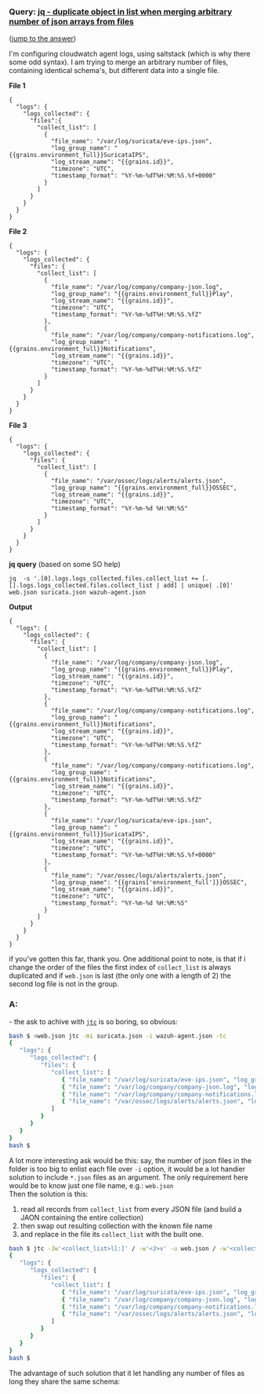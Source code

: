 ### Query: [jq - duplicate object in list when merging arbitrary number of json arrays from files](https://stackoverflow.com/questions/59884137/jq-duplicate-object-in-list-when-merging-arbitrary-number-of-json-arrays-from)
([jump to the answer](https://github.com/ldn-softdev/stackoverflow-json/blob/master/lib/jq%20-%20duplicate%20object%20in%20list%20when%20merging%20arbitrary%20number%20of%20json%20arrays%20from%20files.md#a))

I'm configuring cloudwatch agent logs, using saltstack (which is why there some odd syntax).  I am trying to merge an arbitrary number of files, containing identical schema's, but different data into a single file.

**File 1**
```
{
  "logs": {
    "logs_collected": {
      "files":{
        "collect_list": [
          {
            "file_name": "/var/log/suricata/eve-ips.json",
            "log_group_name": "{{grains.environment_full}}SuricataIPS",
            "log_stream_name": "{{grains.id}}",
            "timezone": "UTC",
            "timestamp_format": "%Y-%m-%dT%H:%M:%S.%f+0000"
          }
        ]
      }
    }
  }
}
```
**File 2**
```
{
  "logs": {
    "logs_collected": {
      "files": {
        "collect_list": [
          {
            "file_name": "/var/log/company/company-json.log",
            "log_group_name": "{{grains.environment_full}}Play",
            "log_stream_name": "{{grains.id}}",
            "timezone": "UTC",
            "timestamp_format": "%Y-%m-%dT%H:%M:%S.%fZ"
          },
          {
            "file_name": "/var/log/company/company-notifications.log",
            "log_group_name": "{{grains.environment_full}}Notifications",
            "log_stream_name": "{{grains.id}}",
            "timezone": "UTC",
            "timestamp_format": "%Y-%m-%dT%H:%M:%S.%fZ"
          }
        ]
      }
    }
  }
}
```
**File 3**
```
{
  "logs": {
    "logs_collected": {
      "files": {
        "collect_list": [
          {
            "file_name": "/var/ossec/logs/alerts/alerts.json",
            "log_group_name": "{{grains.environment_full}}OSSEC",
            "log_stream_name": "{{grains.id}}",
            "timezone": "UTC",
            "timestamp_format": "%Y-%m-%d %H:%M:%S"
          }
        ]
      }
    }
  }
}
```
**jq query** (based on some SO help)
```
jq  -s '.[0].logs.logs_collected.files.collect_list += [.[].logs.logs_collected.files.collect_list | add] | unique| .[0]' web.json suricata.json wazuh-agent.json
```
**Output**
```
{
  "logs": {
    "logs_collected": {
      "files": {
        "collect_list": [
          {
            "file_name": "/var/log/company/company-json.log",
            "log_group_name": "{{grains.environment_full}}Play",
            "log_stream_name": "{{grains.id}}",
            "timezone": "UTC",
            "timestamp_format": "%Y-%m-%dT%H:%M:%S.%fZ"
          },
          {
            "file_name": "/var/log/company/company-notifications.log",
            "log_group_name": "{{grains.environment_full}}Notifications",
            "log_stream_name": "{{grains.id}}",
            "timezone": "UTC",
            "timestamp_format": "%Y-%m-%dT%H:%M:%S.%fZ"
          },
          {
            "file_name": "/var/log/company/company-notifications.log",
            "log_group_name": "{{grains.environment_full}}Notifications",
            "log_stream_name": "{{grains.id}}",
            "timezone": "UTC",
            "timestamp_format": "%Y-%m-%dT%H:%M:%S.%fZ"
          },
          {
            "file_name": "/var/log/suricata/eve-ips.json",
            "log_group_name": "{{grains.environment_full}}SuricataIPS",
            "log_stream_name": "{{grains.id}}",
            "timezone": "UTC",
            "timestamp_format": "%Y-%m-%dT%H:%M:%S.%f+0000"
          },
          {
            "file_name": "/var/ossec/logs/alerts/alerts.json",
            "log_group_name": "{{grains['environment_full']}}OSSEC",
            "log_stream_name": "{{grains.id}}",
            "timezone": "UTC",
            "timestamp_format": "%Y-%m-%d %H:%M:%S"
          }
        ]
      }
    }
  }
}
```
if you've gotten this far, thank you.  One additional point to note, is that if i change the order of the files the first index of `collect_list` is always duplicated and if `web.json` is last (the only one with a length of 2) the second log file is not in the group.

### A:
\- the ask to achive with [`jtc`](https://github.com/ldn-softdev/jtc) is so boring, so obvious:
```bash
bash $ <web.json jtc -mi suricata.json -i wazuh-agent.json -tc
{
   "logs": {
      "logs_collected": {
         "files": {
            "collect_list": [
               { "file_name": "/var/log/suricata/eve-ips.json", "log_group_name": "{{grains.environment_full}}SuricataIPS", "log_stream_name": "{{grains.id}}", "timestamp_format": "%Y-%m-%dT%H:%M:%S.%f+0000", "timezone": "UTC" },
               { "file_name": "/var/log/company/company-json.log", "log_group_name": "{{grains.environment_full}}Play", "log_stream_name": "{{grains.id}}", "timestamp_format": "%Y-%m-%dT%H:%M:%S.%fZ", "timezone": "UTC" },
               { "file_name": "/var/log/company/company-notifications.log", "log_group_name": "{{grains.environment_full}}Notifications", "log_stream_name": "{{grains.id}}", "timestamp_format": "%Y-%m-%dT%H:%M:%S.%fZ", "timezone": "UTC" },
               { "file_name": "/var/ossec/logs/alerts/alerts.json", "log_group_name": "{{grains.environment_full}}OSSEC", "log_stream_name": "{{grains.id}}", "timestamp_format": "%Y-%m-%d %H:%M:%S", "timezone": "UTC" }
            ]
         }
      }
   }
}
bash $ 
```
A lot more interesting ask would be this: say, the number of json files in the folder is too big to enlist each file over `-i` option, 
it would be a lot handier solution to include `*.json` files as an argument. The only requirement here would be to know just one
file name, e.g.: `web.json`  
Then the solution is this:
1. read all records from `collect_list` from every JSON file (and build a JAON containing the entire collection)
2. then swap out resulting collection with the known file name
3. and replace in the file its `collect_list` with the built one.
```bash
bash $ jtc -Jw'<collect_list>l[:]' / -w'<J>v' -u web.json / -w'<collect_list>l' -u0 -T{{J}} -tc *.json
{
   "logs": {
      "logs_collected": {
         "files": {
            "collect_list": [
               { "file_name": "/var/log/suricata/eve-ips.json", "log_group_name": "{{grains.environment_full}}SuricataIPS", "log_stream_name": "{{grains.id}}", "timestamp_format": "%Y-%m-%dT%H:%M:%S.%f+0000", "timezone": "UTC" },
               { "file_name": "/var/log/company/company-json.log", "log_group_name": "{{grains.environment_full}}Play", "log_stream_name": "{{grains.id}}", "timestamp_format": "%Y-%m-%dT%H:%M:%S.%fZ", "timezone": "UTC" },
               { "file_name": "/var/log/company/company-notifications.log", "log_group_name": "{{grains.environment_full}}Notifications", "log_stream_name": "{{grains.id}}", "timestamp_format": "%Y-%m-%dT%H:%M:%S.%fZ", "timezone": "UTC" },
               { "file_name": "/var/ossec/logs/alerts/alerts.json", "log_group_name": "{{grains.environment_full}}OSSEC", "log_stream_name": "{{grains.id}}", "timestamp_format": "%Y-%m-%d %H:%M:%S", "timezone": "UTC" }
            ]
         }
      }
   }
}
bash $ 
```
The advantage of such solution that it let handling any number of files as long they share the same schema:


